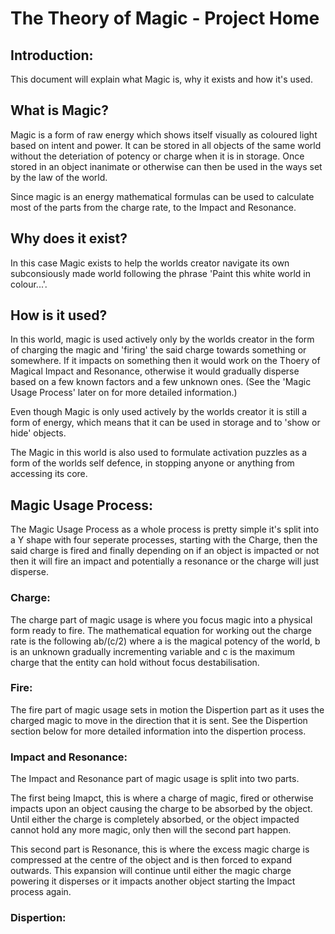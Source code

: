 # The Theory of Magic - Project Home

## Introduction:
This document will explain what Magic is, why it exists and how it's used.

## What is Magic?
Magic is a form of raw energy which shows itself visually as coloured light based on intent and power. It can be stored in all objects of the same world without the deteriation of potency or charge when it is in storage. Once stored in an object inanimate or otherwise can then be used in the ways set by the law of the world. 

Since magic is an energy mathematical formulas can be used to calculate most of the parts from the charge rate, to the Impact and Resonance.

## Why does it exist?
In this case Magic exists to help the worlds creator navigate its own subconsiously made world following the phrase 'Paint this white world in colour...'.

## How is it used?
In this world, magic is used actively only by the worlds creator in the form of charging the magic and 'firing' the said charge towards something or somewhere. If it impacts on something then it would work on the Thoery of Magical Impact and Resonance, otherwise it would gradually disperse based on a few known factors and a few unknown ones. (See the 'Magic Usage Process' later on for more detailed information.)

Even though Magic is only used actively by the worlds creator it is still a form of energy, which means that it can be used in storage and to 'show or hide' objects. 

The Magic in this world is also used to formulate activation puzzles as a form of the worlds self defence, in stopping anyone or anything from accessing its core. 

## Magic Usage Process:
The Magic Usage Process as a whole process is pretty simple it's split into a Y shape with four seperate processes, starting with the Charge, then the said charge is fired and finally depending on if an object is impacted or not then it will fire an impact and potentially a resonance or the charge will just disperse.

### Charge:
The charge part of magic usage is where you focus magic into a physical form ready to fire. The mathematical equation for working out the charge rate is the following ab/(c/2) where a is the magical potency of the world, b is an unknown gradually incrementing variable and c is the maximum charge that the entity can hold without focus destabilisation.

### Fire:
The fire part of magic usage sets in motion the Dispertion part as it uses the charged magic to move in the direction that it is sent. See the Dispertion section below for more detailed information into the dispertion process. 

### Impact and Resonance:
The Impact and Resonance part of magic usage is split into two parts.

The first being Imapct, this is where a charge of magic, fired or otherwise impacts upon an object causing the charge to be absorbed by the object. Until either the charge is completely absorbed, or the object impacted cannot hold any more magic, only then will the second part happen.

This second part is Resonance, this is where the excess magic charge is compressed at the centre of the object and is then forced to expand outwards. This expansion will continue until either the magic charge powering it disperses or it impacts another object starting the Impact process again.

### Dispertion:
